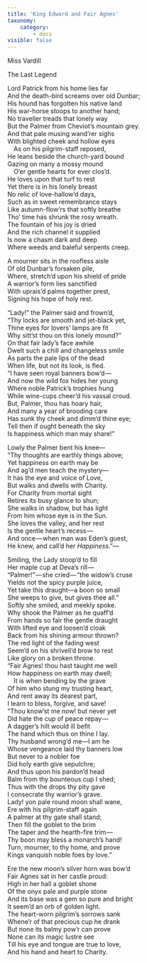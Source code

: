 ```yaml
---
title: 'King Edward and Fair Agnes'
taxonomy:
    category:
        - docs
visible: false
---
```


<div class="author">Miss Vardill</div>

<span class="title">The Last Legend</span>

Lord Patrick from his home lies far  
And the death-bird screams over old Dunbar;  
His hound has forgotten his native land  
His war-horse stoops to another hand;  
No traveller treads that lonely way  
But the Palmer from Cheviot’s mountain grey.  
And that pale musing wand’rer sighs  
With blighted cheek and hollow eyes  
&emsp;As on his pilgrim-staff reposed,  
He leans beside the church-yard bound  
Gazing on many a mossy mound  
&emsp;O’er gentle hearts for ever clos’d.  
He loves upon that turf to rest  
Yet there is in his lonely breast  
No relic of love-hallow’d days,  
Such as in sweet remembrance stays  
Like autumn-flow’rs that softly breathe  
Tho’ time has shrunk the rosy wreath.  
The fountain of his joy is dried  
And the rich channel it supplied  
Is now a chasm dark and deep  
Where weeds and baleful serpents creep.  

A mourner sits in the roofless aisle  
Of old Dunbar’s forsaken pile,  
Where, stretch’d upon his shield of pride  
A warrior’s form lies sanctified  
With uprais’d palms together prest,  
Signing his hope of holy rest.

“Lady!” the Palmer said and frown’d,  
“Thy locks are smooth and jet-black yet,  
Thine eyes for lovers’ lamps are fit  
Why sitt’st thou on this lonely mound?”  
On that fair lady’s face awhile  
Dwelt such a chill and changeless smile  
As parts the pale lips of the dead  
When life, but not its look, is fled.  
“I have seen royal banners bow’d —   
And now the wild fox hides her young  
Where noble Patrick’s trophies hung  
While wine-cups cheer’d his vassal croud.  
But, Palmer, thou has hoary hair,  
And many a year of brooding care  
Has sunk thy cheek and dimm’d thine eye;  
Tell then if ought beneath the sky  
Is happiness which man may share!”  

Lowly the Palmer bent his knee—  
“Thy thoughts are earthly things above;  
Yet happiness on earth may be  
And ag’d men teach the mystery—  
It has the eye and voice of Love,  
But walks and dwells with Charity.    
For Charity from mortal sight  
Retires its busy glance to shun;  
She walks in shadow, but has light  
From him whose eye is in the Sun.  
She loves the valley, and her rest  
Is the gentle heart’s recess —   
And once — when man was Eden’s guest,  
He knew, and call’d her *Happiness*.”—  

Smiling, the Lady stoop’d to fill  
Her maple cup at Deva’s rill —    
“Palmer!” — she cried — “the widow’s cruse  
Yields not the spicy purple juice,  
Yet take this draught—a boon so small  
She weeps to give, but gives thee all.”  
Softly she smiled, and meekly spoke.   
Why shook the Palmer as he quaff’d  
From hands so fair the gentle draught  
With lifted eye and loosen’d cloak  
Back from his shining armour thrown?  
The red light of the fading west  
Seem’d on his shrivell’d brow to rest  
Like glory on a broken throne.  
“Fair Agnes! thou hast taught me well  
How happiness on earth may dwell;  
&emsp;It is when bending by the grave  
Of him who stung my trusting heart,  
And rent away its dearest part,  
I learn to bless, forgive, and save!  
“Thou know’st me now! but never yet  
Did hate the cup of peace repay —   
A dagger’s hilt would ill befit  
The hand which thus on thine I lay.    
Thy husband wrong’d me—I am he  
Whose vengeance laid thy banners low  
But never to a nobler foe  
Did holy earth give sepulchre;  
And thus upon his pardon’d head  
Balm from thy bounteous cup I shed;  
Thus with the drops thy pity gave  
I consecrate thy warrior’s grave.  
Lady! yon pale round moon shall wane,  
Ere with his pilgrim-staff again  
A palmer at thy gate shall stand;  
Then fill the goblet to the brim  
The taper and the hearth-fire trim —   
Thy boon may bless a monarch’s hand!  
Turn, mourner, to thy home, and prove  
Kings vanquish noble foes by love.”   

Ere the new moon’s silver horn was bow’d  
Fair Agnes sat in her castle proud:  
High in her hall a goblet shone  
Of the onyx pale and purple stone  
And its base was a gem so pure and bright  
It seem’d an orb of golden light.  
The heart-worn pilgrim’s sorrows sank  
Whene’r of that precious cup he drank  
But none its balmy pow’r can prove  
None can its magic lustre see  
Till his eye and tongue are true to love,  
And his hand and heart to Charity.   